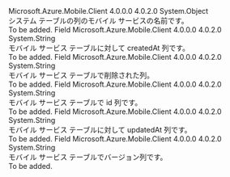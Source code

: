 <Type Name="MobileServiceSystemColumns" FullName="Microsoft.WindowsAzure.MobileServices.MobileServiceSystemColumns">
  <TypeSignature Language="C#" Value="public static class MobileServiceSystemColumns" />
  <TypeSignature Language="ILAsm" Value=".class public auto ansi abstract sealed beforefieldinit MobileServiceSystemColumns extends System.Object" />
  <TypeSignature Language="DocId" Value="T:Microsoft.WindowsAzure.MobileServices.MobileServiceSystemColumns" />
  <TypeSignature Language="VB.NET" Value="Public Class MobileServiceSystemColumns" />
  <TypeSignature Language="F#" Value="type MobileServiceSystemColumns = class" />
  <AssemblyInfo>
    <AssemblyName>Microsoft.Azure.Mobile.Client</AssemblyName>
    <AssemblyVersion>4.0.0.0</AssemblyVersion>
    <AssemblyVersion>4.0.2.0</AssemblyVersion>
  </AssemblyInfo>
  <Base>
    <BaseTypeName>System.Object</BaseTypeName>
  </Base>
  <Interfaces />
  <Docs>
    <summary>
            システム テーブルの列のモバイル サービスの名前です。
            </summary>
    <remarks>To be added.</remarks>
  </Docs>
  <Members>
    <Member MemberName="CreatedAt">
      <MemberSignature Language="C#" Value="public static readonly string CreatedAt;" />
      <MemberSignature Language="ILAsm" Value=".field public static initonly string CreatedAt" />
      <MemberSignature Language="DocId" Value="F:Microsoft.WindowsAzure.MobileServices.MobileServiceSystemColumns.CreatedAt" />
      <MemberSignature Language="VB.NET" Value="Public Shared ReadOnly CreatedAt As String " />
      <MemberSignature Language="F#" Value=" staticval mutable CreatedAt : string" Usage="Microsoft.WindowsAzure.MobileServices.MobileServiceSystemColumns.CreatedAt" />
      <MemberType>Field</MemberType>
      <AssemblyInfo>
        <AssemblyName>Microsoft.Azure.Mobile.Client</AssemblyName>
        <AssemblyVersion>4.0.0.0</AssemblyVersion>
        <AssemblyVersion>4.0.2.0</AssemblyVersion>
      </AssemblyInfo>
      <ReturnValue>
        <ReturnType>System.String</ReturnType>
      </ReturnValue>
      <Docs>
        <summary>
            モバイル サービス テーブルに対して createdAt 列です。
            </summary>
        <remarks>To be added.</remarks>
      </Docs>
    </Member>
    <Member MemberName="Deleted">
      <MemberSignature Language="C#" Value="public static readonly string Deleted;" />
      <MemberSignature Language="ILAsm" Value=".field public static initonly string Deleted" />
      <MemberSignature Language="DocId" Value="F:Microsoft.WindowsAzure.MobileServices.MobileServiceSystemColumns.Deleted" />
      <MemberSignature Language="VB.NET" Value="Public Shared ReadOnly Deleted As String " />
      <MemberSignature Language="F#" Value=" staticval mutable Deleted : string" Usage="Microsoft.WindowsAzure.MobileServices.MobileServiceSystemColumns.Deleted" />
      <MemberType>Field</MemberType>
      <AssemblyInfo>
        <AssemblyName>Microsoft.Azure.Mobile.Client</AssemblyName>
        <AssemblyVersion>4.0.0.0</AssemblyVersion>
        <AssemblyVersion>4.0.2.0</AssemblyVersion>
      </AssemblyInfo>
      <ReturnValue>
        <ReturnType>System.String</ReturnType>
      </ReturnValue>
      <Docs>
        <summary>
            モバイル サービス テーブルで削除された列。
            </summary>
        <remarks>To be added.</remarks>
      </Docs>
    </Member>
    <Member MemberName="Id">
      <MemberSignature Language="C#" Value="public static readonly string Id;" />
      <MemberSignature Language="ILAsm" Value=".field public static initonly string Id" />
      <MemberSignature Language="DocId" Value="F:Microsoft.WindowsAzure.MobileServices.MobileServiceSystemColumns.Id" />
      <MemberSignature Language="VB.NET" Value="Public Shared ReadOnly Id As String " />
      <MemberSignature Language="F#" Value=" staticval mutable Id : string" Usage="Microsoft.WindowsAzure.MobileServices.MobileServiceSystemColumns.Id" />
      <MemberType>Field</MemberType>
      <AssemblyInfo>
        <AssemblyName>Microsoft.Azure.Mobile.Client</AssemblyName>
        <AssemblyVersion>4.0.0.0</AssemblyVersion>
        <AssemblyVersion>4.0.2.0</AssemblyVersion>
      </AssemblyInfo>
      <ReturnValue>
        <ReturnType>System.String</ReturnType>
      </ReturnValue>
      <Docs>
        <summary>
            モバイル サービス テーブルで id 列です。
            </summary>
        <remarks>To be added.</remarks>
      </Docs>
    </Member>
    <Member MemberName="UpdatedAt">
      <MemberSignature Language="C#" Value="public static readonly string UpdatedAt;" />
      <MemberSignature Language="ILAsm" Value=".field public static initonly string UpdatedAt" />
      <MemberSignature Language="DocId" Value="F:Microsoft.WindowsAzure.MobileServices.MobileServiceSystemColumns.UpdatedAt" />
      <MemberSignature Language="VB.NET" Value="Public Shared ReadOnly UpdatedAt As String " />
      <MemberSignature Language="F#" Value=" staticval mutable UpdatedAt : string" Usage="Microsoft.WindowsAzure.MobileServices.MobileServiceSystemColumns.UpdatedAt" />
      <MemberType>Field</MemberType>
      <AssemblyInfo>
        <AssemblyName>Microsoft.Azure.Mobile.Client</AssemblyName>
        <AssemblyVersion>4.0.0.0</AssemblyVersion>
        <AssemblyVersion>4.0.2.0</AssemblyVersion>
      </AssemblyInfo>
      <ReturnValue>
        <ReturnType>System.String</ReturnType>
      </ReturnValue>
      <Docs>
        <summary>
            モバイル サービス テーブルに対して updatedAt 列です。
            </summary>
        <remarks>To be added.</remarks>
      </Docs>
    </Member>
    <Member MemberName="Version">
      <MemberSignature Language="C#" Value="public static readonly string Version;" />
      <MemberSignature Language="ILAsm" Value=".field public static initonly string Version" />
      <MemberSignature Language="DocId" Value="F:Microsoft.WindowsAzure.MobileServices.MobileServiceSystemColumns.Version" />
      <MemberSignature Language="VB.NET" Value="Public Shared ReadOnly Version As String " />
      <MemberSignature Language="F#" Value=" staticval mutable Version : string" Usage="Microsoft.WindowsAzure.MobileServices.MobileServiceSystemColumns.Version" />
      <MemberType>Field</MemberType>
      <AssemblyInfo>
        <AssemblyName>Microsoft.Azure.Mobile.Client</AssemblyName>
        <AssemblyVersion>4.0.0.0</AssemblyVersion>
        <AssemblyVersion>4.0.2.0</AssemblyVersion>
      </AssemblyInfo>
      <ReturnValue>
        <ReturnType>System.String</ReturnType>
      </ReturnValue>
      <Docs>
        <summary>
            モバイル サービス テーブルでバージョン列です。
            </summary>
        <remarks>To be added.</remarks>
      </Docs>
    </Member>
  </Members>
</Type>
